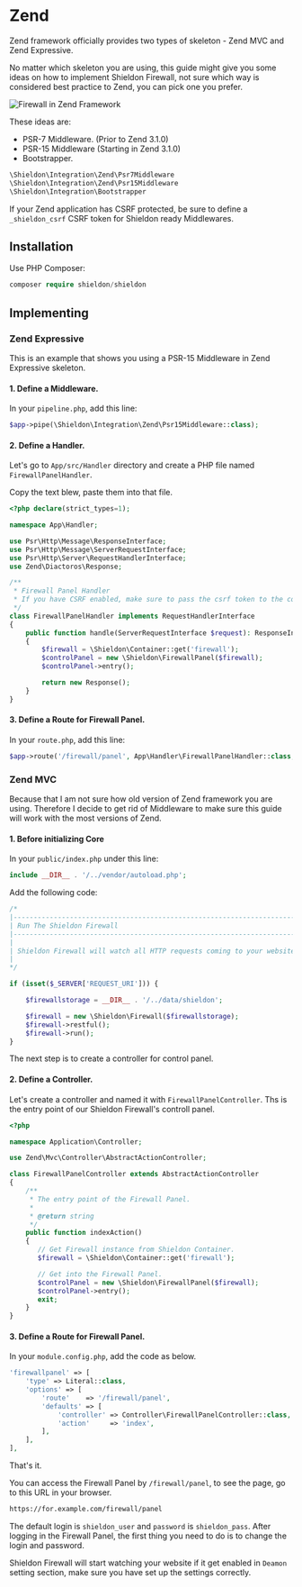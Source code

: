# Zend

Zend framework officially provides two types of skeleton - Zend MVC and Zend Expressive.

No matter which skeleton you are using, this guide might give you some ideas on how to implement Shieldon Firewall, not sure which way is considered best practice to Zend, you can pick one you prefer.

![Firewall in Zend Framework](https://shieldon.io/images/home/zend-framework-firewall.png)

These ideas are:

- PSR-7 Middleware. (Prior to Zend 3.1.0)
- PSR-15 Middleware (Starting in Zend 3.1.0)
- Bootstrapper.

```php
\Shieldon\Integration\Zend\Psr7Middleware
\Shieldon\Integration\Zend\Psr15Middleware
\Shieldon\Integration\Bootstrapper
```

If your Zend application has CSRF protected, be sure to define a `_shieldon_csrf` CSRF token for Shieldon ready Middlewares.

## Installation

Use PHP Composer:

```php
composer require shieldon/shieldon
```

## Implementing

### Zend Expressive

This is an example that shows you using a PSR-15 Middleware in Zend Expressive skeleton.

#### 1. Define a Middleware.

In your `pipeline.php`, add this line:

```php
$app->pipe(\Shieldon\Integration\Zend\Psr15Middleware::class);
```

#### 2.  Define a Handler.

Let's go to `App/src/Handler` directory and create a PHP file named `FirewallPanelHandler`.

Copy the text blew, paste them into that file.

```php
<?php declare(strict_types=1);

namespace App\Handler;

use Psr\Http\Message\ResponseInterface;
use Psr\Http\Message\ServerRequestInterface;
use Psr\Http\Server\RequestHandlerInterface;
use Zend\Diactoros\Response;

/**
 * Firewall Panel Handler
 * If you have CSRF enabled, make sure to pass the csrf token to the control panel.
 */
class FirewallPanelHandler implements RequestHandlerInterface
{
    public function handle(ServerRequestInterface $request): ResponseInterface
    {
        $firewall = \Shieldon\Container::get('firewall');
        $controlPanel = new \Shieldon\FirewallPanel($firewall);
        $controlPanel->entry();

        return new Response();
    }
}
```

#### 3.  Define a Route for Firewall Panel.

In your `route.php`, add this line:

```php
$app->route('/firewall/panel', App\Handler\FirewallPanelHandler::class, ['GET', 'POST'], 'panel');
```

### Zend MVC

Because that I am not sure how old version of Zend framework you are using. Therefore I decide to get rid of Middleware to make sure this guide will work with the most versions of Zend.

#### 1. Before initializing Core

In your `public/index.php` under this line:

```php
include __DIR__ . '/../vendor/autoload.php';
```

Add the following code:

```php
/*
|--------------------------------------------------------------------------
| Run The Shieldon Firewall
|--------------------------------------------------------------------------
|
| Shieldon Firewall will watch all HTTP requests coming to your website.
|
*/

if (isset($_SERVER['REQUEST_URI'])) {

    $firewallstorage = __DIR__ . '/../data/shieldon';

    $firewall = new \Shieldon\Firewall($firewallstorage);
    $firewall->restful();
    $firewall->run();
}
```

The next step is to create a controller for control panel.


#### 2.  Define a Controller.

Let's create a controller and named it with `FirewallPanelController`. Ths is the entry point of our Shieldon Firewall's controll panel.

```php
<?php

namespace Application\Controller;

use Zend\Mvc\Controller\AbstractActionController;

class FirewallPanelController extends AbstractActionController
{
    /**
     * The entry point of the Firewall Panel.
     *
     * @return string
     */
    public function indexAction()
    {
       // Get Firewall instance from Shieldon Container.
       $firewall = \Shieldon\Container::get('firewall');

       // Get into the Firewall Panel.
       $controlPanel = new \Shieldon\FirewallPanel($firewall);
       $controlPanel->entry();
       exit;
    }
}
```

#### 3.  Define a Route for Firewall Panel.

In your `module.config.php`, add the code as below.
```php
'firewallpanel' => [
    'type' => Literal::class,
    'options' => [
        'route'    => '/firewall/panel',
        'defaults' => [
            'controller' => Controller\FirewallPanelController::class,
            'action'     => 'index',
        ],
    ],
],
```

That's it.

You can access the Firewall Panel by `/firewall/panel`, to see the page, go to this URL in your browser.

```bash
https://for.example.com/firewall/panel
```

The default login is `shieldon_user` and `password` is `shieldon_pass`. After logging in the Firewall Panel, the first thing you need to do is to change the login and password.

Shieldon Firewall will start watching your website if it get enabled in `Deamon` setting section, make sure you have set up the settings correctly.